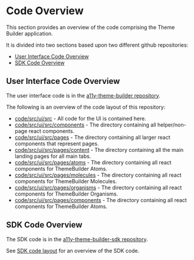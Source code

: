 # Code Overview

This section provides an overview of the code comprising the Theme Builder application.

It is divided into two sections based upon two different github repositories:
* [User Interface Code Overview](#user-interface-code-overview)
* [SDK Code Overview](#sdk-code-overview)

## User Interface Code Overview

The user interface code is in the [a11y-theme-builder repository](https://github.com/discoverfinancial/a11y-theme-builder).

The following is an overview of the code layout of this repository:

* [code/src/ui/src](https://github.com/discoverfinancial/a11y-theme-builder/tree/main/code/src/ui/src) - All code for the UI is contained here.
* [code/src/ui/src/components](https://github.com/discoverfinancial/a11y-theme-builder/tree/main/code/src/ui/src/components) - The directory containing all helper/non-page react components.
* [code/src/ui/src/pages](https://github.com/discoverfinancial/a11y-theme-builder/tree/main/code/src/ui/src/pages) - The directory containing all larger react components that represent pages.
* [code/src/ui/src/pages/content](https://github.com/discoverfinancial/a11y-theme-builder/tree/main/code/src/ui/src/pages/content) - The directory containing all the main landing pages for all main tabs.
* [code/src/ui/src/pages/atoms](https://github.com/discoverfinancial/a11y-theme-builder/tree/main/code/src/ui/src/pages/atoms) - The directory containing all react components for ThemeBuilder Atoms.
* [code/src/ui/src/pages/molecules](https://github.com/discoverfinancial/a11y-theme-builder/tree/main/code/src/ui/src/pages/molecules) - The directory containing all react components for ThemeBuilder Molecules.
* [code/src/ui/src/pages/organisms](https://github.com/discoverfinancial/a11y-theme-builder/tree/main/code/src/ui/src/pages/organisms) - The directory containing all react components for ThemeBuilder Organisms.
* [code/src/ui/src/pages/components](https://github.com/discoverfinancial/a11y-theme-builder/tree/main/code/src/ui/src/pages/components) - The directory containing all react components for ThemeBuilder Atoms.

## SDK Code Overview

The SDK code is in the [a11y-theme-builder-sdk repository](https://github.com/discoverfinancial/a11y-theme-builder-sdk).

See [SDK code layout](https://github.com/discoverfinancial/a11y-theme-builder-sdk/blob/main/DEV-GUIDE.md#code-layout) for an overview of the SDK code.